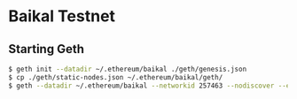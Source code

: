 Baikal Testnet
==============

## Starting Geth

```bash
$ geth init --datadir ~/.ethereum/baikal ./geth/genesis.json
$ cp ./geth/static-nodes.json ~/.ethereum/baikal/geth/
$ geth --datadir ~/.ethereum/baikal --networkid 257463 --nodiscover --ethstats="{NAME}:baikalnet@baikal.quilt.link"
```
